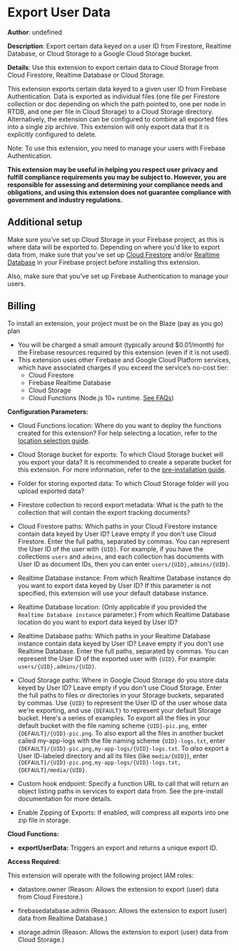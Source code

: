 # Export User Data

**Author**: undefined

**Description**: Export certain data keyed on a user ID from Firestore, Realtime Database, or Cloud Storage to a Google Cloud Storage bucket.

**Details**: Use this extension to export certain data to Cloud Storage from Cloud Firestore, Realtime Database or Cloud Storage.

This extension exports certain data keyed to a given user ID from Firebase Authentication. Data is exported as individual files (one file per Firestore collection or doc depending on which the path pointed to, one per node in RTDB, and one per file in Cloud Storage) to a Cloud Storage directory. Alternatively, the extension can be configured to combine all exported files into a single zip archive. This extension will only export data that it is explicitly configured to delete.

Note: To use this extension, you need to manage your users with Firebase Authentication.

**This extension may be useful in helping you respect user privacy and fulfill compliance requirements you may be subject to. However, you are responsible for assessing and determining your compliance needs and obligations, and using this extension does not guarantee compliance with government and industry regulations.**

## Additional setup

Make sure you’ve set up Cloud Storage in your Firebase project, as this is where data will be exported to. Depending on where you'd like to export data from, make sure that you've set up [Cloud Firestore](https://firebase.google.com/docs/firestore) and/or [Realtime Database](https://firebase.google.com/docs/database) in your Firebase project before installing this extension.

Also, make sure that you've set up Firebase Authentication to manage your users.

## Billing

To install an extension, your project must be on the Blaze (pay as you go) plan

- You will be charged a small amount (typically around $0.01/month) for the Firebase resources required by this extension (even if it is not used).
- This extension uses other Firebase and Google Cloud Platform services, which have associated charges if you exceed the service’s no-cost tier:
  - Cloud Firestore
  - Firebase Realtime Database
  - Cloud Storage
  - Cloud Functions (Node.js 10+ runtime. [See FAQs](https://firebase.google.com/support/faq#extensions-pricing))

**Configuration Parameters:**

* Cloud Functions location: Where do you want to deploy the functions created for this extension? For help selecting a location, refer to the [location selection guide](https://firebase.google.com/docs/functions/locations).

* Cloud Storage bucket for exports: To which Cloud Storage bucket will you export your data? It is recommended to create a separate bucket for this extension. For more information, refer to the [pre-installation guide](https://firebase.google.com/products/extensions/storage-resize-images).


* Folder for storing exported data: To which Cloud Storage folder will you upload exported data?


* Firestore collection to record export metadata: What is the path to the collection that will contain the export tracking documents?


* Cloud Firestore paths: Which paths in your Cloud Firestore instance contain data keyed by User ID? Leave empty if you don't use Cloud Firestore. Enter the full paths, separated by commas. You can represent the User ID of the user with `{UID}`. For example, if you have the collections `users` and `admins`, and each collection has documents with User ID as document IDs, then you can enter `users/{UID},admins/{UID}`.

* Realtime Database instance: From which Realtime Database instance do you want to export data keyed by User ID? If this parameter is not specified, this extension will use your default database instance.


* Realtime Database location: (Only applicable if you provided the `Realtime Database instance` parameter.) From which Realtime Database location do you want to export data keyed by User ID?


* Realtime Database paths: Which paths in your Realtime Database instance contain data keyed by User ID? Leave empty if you don't use Realtime Database. Enter the full paths, separated by commas. You can represent the User ID of the exported user with `{UID}`. For example: `users/{UID},admins/{UID}`.

* Cloud Storage paths: Where in Google Cloud Storage do you store data keyed by User ID? Leave empty if you don't use Cloud Storage. Enter the full paths to files or directories in your Storage buckets, separated by commas. Use `{UID}` to represent the User ID of the user whose data we're exporting, and use `{DEFAULT}` to represent your default Storage bucket. Here's a series of examples. To export all the files in your default bucket with the file naming scheme `{UID}-pic.png`, enter `{DEFAULT}/{UID}-pic.png`. To also export all the files in another bucket called my-app-logs with the file naming scheme `{UID}-logs.txt`, enter `{DEFAULT}/{UID}-pic.png,my-app-logs/{UID}-logs.txt`. To *also* export a User ID-labeled directory and all its files (like `media/{UID}`), enter `{DEFAULT}/{UID}-pic.png,my-app-logs/{UID}-logs.txt,{DEFAULT}/media/{UID}`.

* Custom hook endpoint: Specify a function URL to call that will return an object listing paths in services to export data from. See the pre-install documentation for more details.

* Enable Zipping of Exports: If enabled, will compress all exports into one zip file in storage.


**Cloud Functions:**

* **exportUserData:** Triggers an export and returns a unique export ID.


**Access Required**:

This extension will operate with the following project IAM roles:

* datastore.owner (Reason: Allows the extension to export (user) data from Cloud Firestore.)

* firebasedatabase.admin (Reason: Allows the extension to export (user) data from Realtime Database.)

* storage.admin (Reason: Allows the extension to export (user) data from Cloud Storage.)
